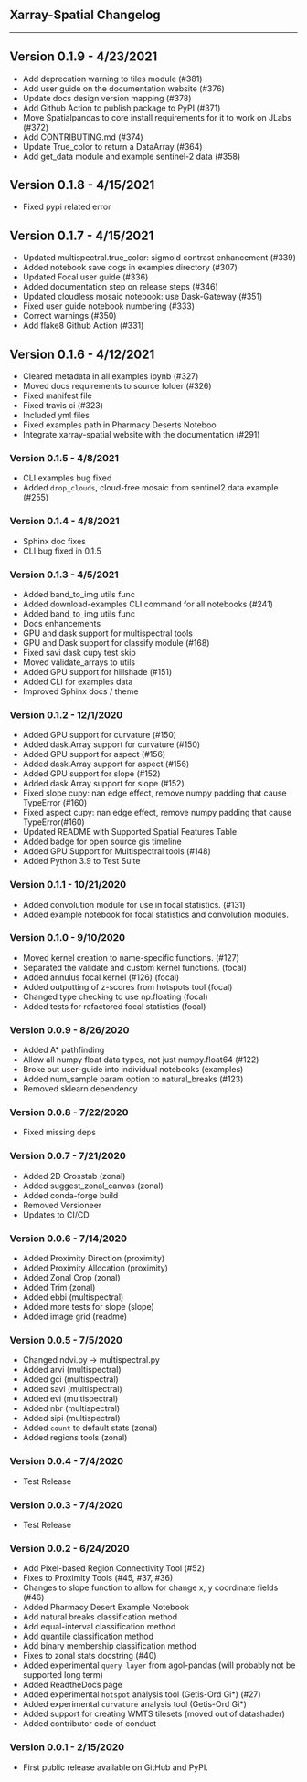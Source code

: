 ## Xarray-Spatial Changelog
-----------
## Version 0.1.9 - 4/23/2021
- Add deprecation warning to tiles module (#381)
- Add user guide on the documentation website (#376)
- Update docs design version mapping (#378)
- Add Github Action to publish package to PyPI (#371)
- Move Spatialpandas to core install requirements for it to work on JLabs (#372)
- Add CONTRIBUTING.md (#374)
- Update True_color to return a DataArray (#364)
- Add get_data module and example sentinel-2 data (#358)

## Version 0.1.8 - 4/15/2021
- Fixed pypi related error

## Version 0.1.7 - 4/15/2021
- Updated multispectral.true_color: sigmoid contrast enhancement (#339)
- Added notebook save cogs in examples directory (#307)
- Updated Focal user guide (#336)
- Added documentation step on release steps (#346)
- Updated cloudless mosaic notebook: use Dask-Gateway (#351)
- Fixed user guide notebook numbering (#333)
- Correct warnings (#350)
- Add flake8 Github Action (#331)

## Version 0.1.6 - 4/12/2021
- Cleared metadata in all examples ipynb (#327)
- Moved docs requirements to source folder (#326)
- Fixed manifest file
- Fixed travis ci (#323)
- Included yml files
- Fixed examples path in Pharmacy Deserts Noteboo
- Integrate xarray-spatial website with the documentation (#291)

### Version 0.1.5 - 4/8/2021
- CLI examples bug fixed
- Added `drop_clouds`, cloud-free mosaic from sentinel2 data example (#255)

### Version 0.1.4 - 4/8/2021
- Sphinx doc fixes
- CLI bug fixed in 0.1.5

### Version 0.1.3 - 4/5/2021
- Added band_to_img utils func
- Added download-examples CLI command for all notebooks (#241)
- Added band_to_img utils func
- Docs enhancements
- GPU and dask support for multispectral tools
- GPU and Dask support for classify module (#168)
- Fixed savi dask cupy test skip
- Moved validate_arrays to utils
- Added GPU support for hillshade (#151)
- Added CLI for examples data
- Improved Sphinx docs / theme

### Version 0.1.2 - 12/1/2020
- Added GPU support for curvature (#150)
- Added dask.Array support for curvature (#150)
- Added GPU support for aspect (#156)
- Added dask.Array support for aspect (#156)
- Added GPU support for slope (#152)
- Added dask.Array support for slope (#152)
- Fixed slope cupy: nan edge effect, remove numpy padding that cause TypeError (#160)
- Fixed aspect cupy: nan edge effect, remove numpy padding that cause TypeError(#160)
- Updated README with Supported Spatial Features Table
- Added badge for open source gis timeline
- Added GPU Support for Multispectral tools (#148)
- Added Python 3.9 to Test Suite

### Version 0.1.1 - 10/21/2020
- Added convolution module for use in focal statistics. (#131)
- Added example notebook for focal statistics and convolution modules.

### Version 0.1.0 - 9/10/2020
- Moved kernel creation to name-specific functions. (#127)
- Separated the validate and custom kernel functions. (focal)
- Added annulus focal kernel (#126) (focal)
- Added outputting of z-scores from hotspots tool (focal)
- Changed type checking to use np.floating (focal)
- Added tests for refactored focal statistics (focal)

### Version 0.0.9 - 8/26/2020
- Added A* pathfinding
- Allow all numpy float data types, not just numpy.float64 (#122)
- Broke out user-guide into individual notebooks  (examples)
- Added num_sample param option to natural_breaks (#123)
- Removed sklearn dependency

### Version 0.0.8 - 7/22/2020
- Fixed missing deps

### Version 0.0.7 - 7/21/2020
- Added 2D Crosstab (zonal)
- Added suggest_zonal_canvas (zonal)
- Added conda-forge build
- Removed Versioneer
- Updates to CI/CD

### Version 0.0.6 - 7/14/2020
- Added Proximity Direction (proximity)
- Added Proximity Allocation (proximity)
- Added Zonal Crop (zonal)
- Added Trim (zonal)
- Added ebbi (multispectral)
- Added more tests for slope (slope)
- Added image grid (readme)

### Version 0.0.5 - 7/5/2020
- Changed ndvi.py -> multispectral.py
- Added arvi (multispectral)
- Added gci (multispectral)
- Added savi (multispectral)
- Added evi (multispectral)
- Added nbr (multispectral)
- Added sipi (multispectral)
- Added `count` to default stats (zonal)
- Added regions tools (zonal)

### Version 0.0.4 - 7/4/2020
- Test Release

### Version 0.0.3 - 7/4/2020
- Test Release

### Version 0.0.2 - 6/24/2020
- Add Pixel-based Region Connectivity Tool (#52)
- Fixes to Proximity Tools (#45, #37, #36)
- Changes to slope function to allow for change x, y coordinate fields (#46)
- Added Pharmacy Desert Example Notebook
- Add natural breaks classification method
- Add equal-interval classification method
- Add quantile classification method
- Add binary membership classification method
- Fixes to zonal stats docstring (#40)
- Added experimental `query layer` from agol-pandas (will probably not be supported long term)
- Added ReadtheDocs page
- Added experimental `hotspot` analysis tool (Getis-Ord Gi*) (#27)
- Added experimental `curvature` analysis tool (Getis-Ord Gi*)
- Added support for creating WMTS tilesets (moved out of datashader)
- Added contributor code of conduct

### Version 0.0.1 - 2/15/2020
- First public release available on GitHub and PyPI.
